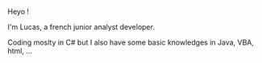 Heyo !

I'm Lucas, a french junior analyst developer.

Coding moslty in C# but I also have some basic knowledges in Java, VBA, html, ...
